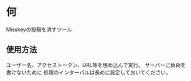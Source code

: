 # 何
Misskeyの投稿を消すツール

## 使用方法
ユーザー名、アクセストークン、URL等を埋め込んで実行。
サーバーに負荷を書けないために 処理のインターバルは長めに設定しておいてください。